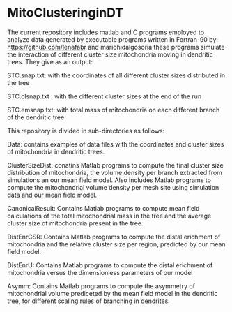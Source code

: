 # MitoClusteringinDT
The current repository includes matlab and C programs employed to analyze data generated by executable programs
written in Fortran-90 by: https://github.com/lenafabr and mariohidalgosoria
these programs simulate the interaction of different cluster size mitochondria moving in dendritic trees.
They give as an output:

STC.snap.txt: with the coordinates of all different cluster sizes distributed in the tree

STC.clsnap.txt : with the different cluster sizes at the end of the run     

STC.emsnap.txt: with total mass of mitochondria on each different branch of the dendritic tree

This repository is divided in sub-directories as follows:

Data: contains examples of data files with the coordinates and cluster sizes of mitochondria in dendritic trees.

ClusterSizeDist: conatins Matlab programs to compute the final cluster size distribution of mitochondria, 
the volume density per branch extracted from simulations an our mean field model. Also includes Matlab
programs to compute the mitochondrial volume density per mesh site using simulation data and our mean field model.

CanonicalResult: Contains Matlab programs to compute mean field calculations of the total mitochondrial mass in the tree
and the average cluster size of mitochondria present in the tree.

DistEnrCSR: Contains Matlab programs to compute the distal erichment of mitochondria and the relative cluster size 
per region, predicted by our mean field model.

DistEnrU: Contains Matlab programs to compute the distal erichment of mitochondria versus the dimensionless parameters of our model

Asymm: Contains Matlab programs to compute the asymmetry of mitochondrial volume prediceted by the mean field model in the 
dendritic tree, for different scaling rules of branching in dendrites.

